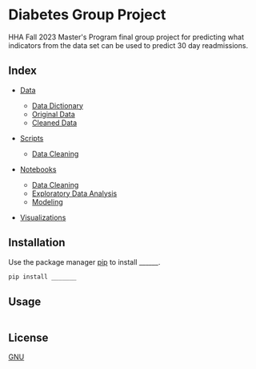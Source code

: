 # Diabetes Group Project

HHA Fall 2023 Master's Program final group project for predicting what indicators from the data set can be used to predict 30 day readmissions.

## Index

- [Data](data)
    - [Data Dictionary](data/data_dictionary.md)
    - [Original Data](data/diabetic_data_ORIGINAL.csv)
    - [Cleaned Data](data/diabetic_data_CLEANED.csv)

- [Scripts](scripts)
    - [Data Cleaning](scripts/data_cleaning.py)

- [Notebooks](notebooks)
    - [Data Cleaning](notebooks/data_cleaning.ipynb)
    - [Exploratory Data Analysis](notebooks/exploratory_data_analysis.ipynb)
    - [Modeling](notebooks/modeling.ipynb)

- [Visualizations](visualizations)

## Installation

Use the package manager [pip](https://pip.pypa.io/en/stable/) to install ______.

```bash
pip install _______
```

## Usage

```python

```

## License

[GNU](LICENSE)